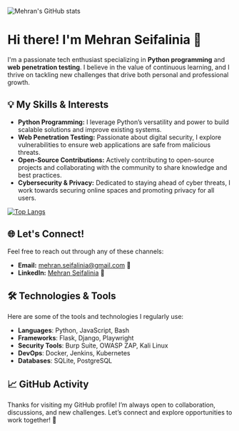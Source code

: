 <!-- GitHub Stats -->
![Mehran's GitHub stats](https://github-readme-stats.vercel.app/api?username=Mehran-Seifalinia&show_icons=true&theme=radical)

# Hi there! I'm Mehran Seifalinia 👋
I'm a passionate tech enthusiast specializing in **Python programming** and **web penetration testing**. I believe in the value of continuous learning, and I thrive on tackling new challenges that drive both personal and professional growth.

## 💡 My Skills & Interests
- **Python Programming:** I leverage Python’s versatility and power to build scalable solutions and improve existing systems.
- **Web Penetration Testing:** Passionate about digital security, I explore vulnerabilities to ensure web applications are safe from malicious threats.
- **Open-Source Contributions:** Actively contributing to open-source projects and collaborating with the community to share knowledge and best practices.
- **Cybersecurity & Privacy:** Dedicated to staying ahead of cyber threats, I work towards securing online spaces and promoting privacy for all users.

<!-- Top Languages -->
[![Top Langs](https://github-readme-stats.vercel.app/api/top-langs/?username=Mehran-Seifalinia&langs_count=8&layout=compact&theme=radical)](https://github.com/anuraghazra/github-readme-stats)

## 🌐 Let's Connect!
Feel free to reach out through any of these channels:
- **Email:** [mehran.seifalinia@gmail.com](mailto:mehran.seifalinia@gmail.com) 📧
- **LinkedIn:** [Mehran Seifalinia](https://ir.linkedin.com/in/mehran-seifalinia-63577a1b6) 💼

## 🛠️ Technologies & Tools
Here are some of the tools and technologies I regularly use:
- **Languages**: Python, JavaScript, Bash
- **Frameworks**: Flask, Django, Playwright
- **Security Tools**: Burp Suite, OWASP ZAP, Kali Linux
- **DevOps**: Docker, Jenkins, Kubernetes
- **Databases**: SQLite, PostgreSQL

## 📈 GitHub Activity
Thanks for visiting my GitHub profile! I’m always open to collaboration, discussions, and new challenges. Let’s connect and explore opportunities to work together! 🌟
